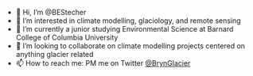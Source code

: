 - 👋 Hi, I’m @BEStecher
- 👀 I’m interested in climate modelling, glaciology, and remote sensing
- 🌱 I’m currently a junior studying Environmental Science at Barnard College of Columbia University 
- 💞️ I’m looking to collaborate on climate modelling projects centered on anything glacier related
- 📫 How to reach me: PM me on Twitter <a href="https://twitter.com/BrynGlacier">@BrynGlacier</a>


<!---
BEStecher/BEStecher is a ✨ special ✨ repository because its `README.md` (this file) appears on your GitHub profile.
You can click the Preview link to take a look at your changes.
--->
